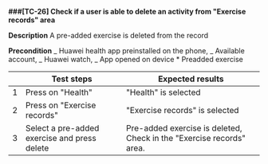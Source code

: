 **###[TC-26] Check if a user is able to delete an activity from "Exercise records" area**

**Description**
A pre-added exercise is deleted from the record

**Precondition**
_ Huawei health app preinstalled on the phone,
_ Available account,
_ Huawei watch,
_ App opened on device \* Preadded exercise

|     | **Test steps**                               | **Expected results**                                                 |
| --- | -------------------------------------------- | -------------------------------------------------------------------- |
| 1   | Press on "Health"                            | "Health" is selected                                                 |
| 2   | Press on "Exercise records"                  | "Exercise records" is selected                                       |
| 3   | Select a pre-added exercise and press delete | Pre-added exercise is deleted, Check in the "Exercise records" area. |
